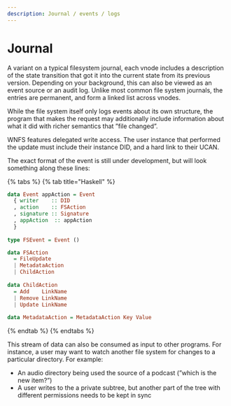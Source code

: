 ```yaml
---
description: Journal / events / logs
---
```


# Journal

A variant on a typical filesystem journal, each vnode includes a description of the state transition that got it into the current state from its previous version. Depending on your background, this can also be viewed as an event source or an audit log. Unlike most common file system journals, the entries are permanent, and form a linked list across vnodes.

While the file system itself only logs events about its own structure, the program that makes the request may additionally include information about what it did with richer semantics that ”file changed”.

WNFS features delegated write access. The user instance that performed the update must include their instance DID, and a hard link to their UCAN.

The exact format of the event is still under development, but will look something along these lines:

{% tabs %}
{% tab title="Haskell" %}
```haskell
data Event appAction = Event
  { writer    :: DID
  , action    :: FSAction
  , signature :: Signature
  , appAction  :: appAction
  }
  
type FSEvent = Event ()

data FSAction
  = FileUpdate
  | MetadataAction
  | ChildAction
  
data ChildAction
  = Add    LinkName
  | Remove LinkName
  | Update LinkName
  
data MetadataAction = MetadataAction Key Value
```
{% endtab %}
{% endtabs %}

This stream of data can also be consumed as input to other programs. For instance, a user may want to watch another file system for changes to a particular directory. For example:

* An audio directory being used the source of a podcast \(”which is the new item?”\)
* A user writes to the a private subtree, but another part of the tree with different permissions needs to be kept in sync

